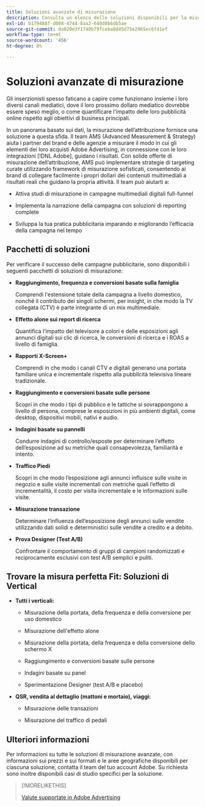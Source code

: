 ```yaml
---
title: Soluzioni avanzate di misurazione
description: Consulta un elenco delle soluzioni disponibili per la misurazione avanzata.
exl-id: b179488f-d008-4744-8aa2-640d0b6db5ae
source-git-commit: da020e3f1740b79fceba8d45d75e2965ec6f41ef
workflow-type: tm+mt
source-wordcount: '456'
ht-degree: 0%

---
```


# Soluzioni avanzate di misurazione

Gli inserzionisti spesso faticano a capire come funzionano insieme i loro diversi canali mediatici, dove il loro prossimo dollaro mediatico dovrebbe essere speso meglio, o come quantificare l&#39;impatto delle loro pubblicità online rispetto agli obiettivi di business principali.

In un panorama basato sui dati, la misurazione dell’attribuzione fornisce una soluzione a questa sfida. Il team AMS (Advanced Measurement &amp; Strategy) aiuta i partner del brand e delle agenzie a misurare il modo in cui gli elementi dei loro acquisti Adobe Advertising, in connessione con le loro integrazioni [!DNL Adobe], guidano i risultati. Con solide offerte di misurazione dell’attribuzione, AMS può implementare strategie di targeting curate utilizzando framework di misurazione sofisticati, consentendo ai brand di collegare facilmente i propri dollari dei contenuti multimediali a risultati reali che guidano la propria attività. Il team può aiutarti a:

* Attiva studi di misurazione in campagne multimediali digitali full-funnel

* Implementa la narrazione della campagna con soluzioni di reporting complete

* Sviluppa la tua pratica pubblicitaria imparando e migliorando l’efficacia della campagna nel tempo

## Pacchetti di soluzioni

Per verificare il successo delle campagne pubblicitarie, sono disponibili i seguenti pacchetti di soluzioni di misurazione:

* **Raggiungimento, frequenza e conversioni basate sulla famiglia**

  Comprendi l&#39;estensione totale della campagna a livello domestico, nonché il contributo dei singoli schermi, per insight, in che modo la TV collegata (CTV) è parte integrante di un mix multimediale.

* **Effetto alone sui report di ricerca**

  Quantifica l’impatto del televisore a colori e delle esposizioni agli annunci digitali sui clic di ricerca, le conversioni di ricerca e i ROAS a livello di famiglia.

* **Rapporti X-Screen+**

  Comprendi in che modo i canali CTV e digitali generano una portata familiare unica e incrementale rispetto alla pubblicità televisiva lineare tradizionale.

* **Raggiungimento e conversioni basate sulle persone**

  Scopri in che modo i tipi di pubblico e le tattiche si sovrappongono a livello di persona, comprese le esposizioni in più ambienti digitali, come desktop, dispositivi mobili, nativi e audio.

* **Indagini basate su pannelli**

  Condurre indagini di controllo/esposte per determinare l’effetto dell’esposizione ad su metriche quali consapevolezza, familiarità e intento.

* **Traffico Piedi**

  Scopri in che modo l’esposizione agli annunci influisce sulle visite in negozio e sulle visite incrementali con metriche quali l’effetto di incrementalità, il costo per visita incrementale e le informazioni sulle visite.

* **Misurazione transazione**

  Determinare l’influenza dell’esposizione degli annunci sulle vendite utilizzando dati solidi e deterministici sulle vendite a credito e a debito.

* **Prova Designer (Test A/B)**

  Confrontare il comportamento di gruppi di campioni randomizzati e reciprocamente esclusivi con test A/B semplici e puliti.

## Trovare la misura perfetta Fit: Soluzioni di Vertical

* **Tutti i verticali:**

   * Misurazione della portata, della frequenza e della conversione per uso domestico

   * Misurazione dell&#39;effetto alone

   * Misurazione della portata, della frequenza e della conversione dello schermo X

   * Raggiungimento e conversioni basate sulle persone

   * Indagini basate su panel

   * Sperimentazione Designer (test A/B e placebo)

* **QSR, vendita al dettaglio (mattoni e mortaio), viaggi:**

   * Misurazione delle transazioni

   * Misurazione del traffico di pedali

## Ulteriori informazioni

Per informazioni su tutte le soluzioni di misurazione avanzate, con informazioni sui prezzi e sui formati e le aree geografiche disponibili per ciascuna soluzione, contatta il team del tuo account Adobe. Su richiesta sono inoltre disponibili casi di studio specifici per la soluzione.

>[!MORELIKETHIS]
>
>[Valute supportate in Adobe Advertising](/help/dsp/currency.md)
